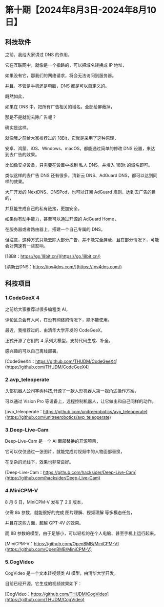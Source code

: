 # 第十期【2024年8月3日-2024年8月10日】

## 科技软件


之前，我给大家讲过 DNS 的作用，

它在互联网中，就像是一个指路的，可以把域名转换成 IP 地址，

如果没有它，那我们的网络请求，将会无法访问到服务器。

并且，不管是手机还是电脑，DNS 都是可以自定义的。

既然如此，

如果在 DNS 中，把所有广告相关的域名，全部给屏蔽掉，

那是不是就能去除广告呢？

确实是这样。

就像我之前给大家推荐过的 18Bit，它就是采用了这种原理，

安卓、鸿蒙、iOS、Windows、macOS，都能通过简单的修改 DNS 设置，来达到去广告的效果。

比如像安卓设备，只需要在设置中找到 私人 DNS，并填入 18Bit 的域名即可。

类似这样的去广告 DNS 还有很多，清新云 DNS、AdGuard DNS，都可以达到同样的效果。

大厂开发的 NextDNS、DNSPod，也可以订阅 AdGuard 规则，达到去广告的目的，

并且能生成自己的私有链接，更加安全。

如果你有动手能力，甚至可以通过开源的 AdGuard Home，

在服务器或者路由器上，搭建一个自己专属的 DNS。

但注意，这种方式只能去除大部分广告，并不能完全屏蔽，且在部分情况下，可能会对网速有一些影响。

[18Bit：https://go.18bit.cn/](https://go.18bit.cn/)

[清新云DNS：https://ipv4dns.com/](https://ipv4dns.com/)

## 科技项目

### 1.CodeGeeX 4

之前给大家推荐过很多编程类 AI，

评论区总会有人问，在没有网络的情况下，能不能使用。

最近，我推荐过的、由清华大学开发的 CodeGeeX，

正式开源了它们的 4 系列大模型，支持代码生成、补全。

感兴趣的可以自己离线部署。

[CodeGeeX4：https://github.com/THUDM/CodeGeeX4](https://github.com/THUDM/CodeGeeX4)


### 2.avp_teleoperate

头部机器人公司宇树科技,开源了一款人形机器人第一视角遥操作方案，

可以通过 Vision Pro 等设备上，远程控制机器人，让它做出和自己同样的动作。

[avp_teleoperate：https://github.com/unitreerobotics/avp_teleoperate](https://github.com/unitreerobotics/avp_teleoperate)


### 3.Deep-Live-Cam

Deep-Live-Cam 是一个 AI 面部替换的开源项目，

它可以仅仅通过一张图片，就能完成对视频中的人物面部替换，

在复杂的光线下，效果也非常良好。


[Deep-Live-Cam：https://github.com/hacksider/Deep-Live-Cam](https://github.com/hacksider/Deep-Live-Cam)


### 4.MiniCPM-V

8 月 6 日，MiniCPM-V 发布了 2.6 版本，

仅需 8b 参数，就能很好的完成 图片理解、视频理解 等多模态任务，

并且在这些方面，超越 GPT-4V 的效果。

而 8B 参数的模型，由于足够小，可以轻松的在个人电脑、甚至手机上运行起来。


[MiniCPM-V：https://github.com/OpenBMB/MiniCPM-V](https://github.com/OpenBMB/MiniCPM-V)


### 5.CogVideo

CogVideo 是一个文本转视频类 AI 模型，由清华大学开发，

目前已经开源，它生成的视频效果如下：

[CogVideo：https://github.com/THUDM/CogVideo](https://github.com/THUDM/CogVideo)
